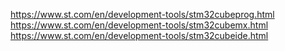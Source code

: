 https://www.st.com/en/development-tools/stm32cubeprog.html
https://www.st.com/en/development-tools/stm32cubemx.html
https://www.st.com/en/development-tools/stm32cubeide.html
